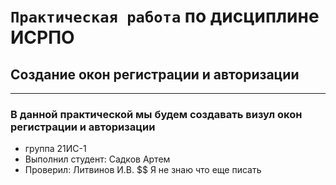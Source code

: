 # ``Практическая работа`` по дисциплине ИСРПО

## Создание окон регистрации и авторизации

-----

### В данной практической мы будем создавать визул окон регистрации и авторизации

* группа 21ИС-1
* Выполнил студент:  Садков Артем
* Проверил: Литвинов И.В.
          $$ Я не знаю что еще писать

